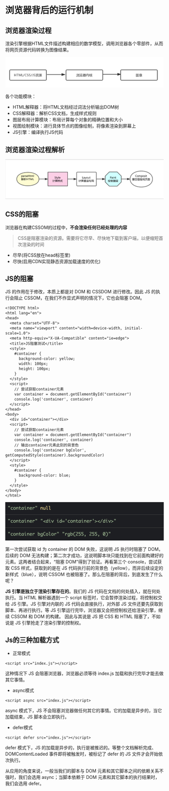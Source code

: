 # 浏览器背后的运行机制
## 浏览器渲染过程
渲染引擎根据HTML文件描述构建相应的数学模型，调用浏览器各个零部件，从而将网页资源代码转换为图像结果。  

![](img/渲染过程.png)  

各个功能模块：  
- HTML解释器：将HTML文档经过词法分析输出DOM树
- CSS解释器：解析CSS文档，生成样式规则
- 图层布局计算模块：布局计算每个对象的精确位置和大小
- 视图绘制模块：进行具体节点的图像绘制，将像素渲染到屏幕上
- JS引擎：编译执行JS代码

## 浏览器渲染过程解析
![](img/浏览器渲染过程解析.png)  


## CSS的阻塞
浏览器在构建CSSOM的过程中，**不会渲染任何已经处理的内容**  

> CSS是阻塞渲染的资源。需要将它尽早、尽快地下载到客户端，以便缩短首次渲染的时间  

- 尽早(将CSS放在head标签里)
- 尽快(启用CDN实现静态资源加载速度的优化)  


## JS的阻塞
JS 的作用在于修改，本质上都是对 DOM 和 CSSDOM 进行修改。因此 JS 的执行会阻止 CSSOM，在我们不作显式声明的情况下，它也会阻塞 DOM。  

```
<!DOCTYPE html>
<html lang="en">
<head>
  <meta charset="UTF-8">
  <meta name="viewport" content="width=device-width, initial-scale=1.0">
  <meta http-equiv="X-UA-Compatible" content="ie=edge">
  <title>JS阻塞测试</title>
  <style>
    #container {
      background-color: yellow;
      width: 100px;
      height: 100px;
    }
  </style>
  <script>
    // 尝试获取container元素
    var container = document.getElementById("container")
    console.log('container', container)
  </script>
</head>
<body>
  <div id="container"></div>
  <script>
    // 尝试获取container元素
    var container = document.getElementById("container")
    console.log('container', container)
    // 输出container元素此刻的背景色
    console.log('container bgColor', getComputedStyle(container).backgroundColor)
  </script>
  <style>
    #container {
      background-color: blue;
    }
  </style>
</body>
</html>

```
![](img/JS阻塞.png)  

第一次尝试获取 id 为 container 的 DOM 失败，这说明 JS 执行时阻塞了 DOM，后续的 DOM 无法构建；第二次才成功，这说明脚本块只能找到在它前面构建好的元素。这两者结合起来，“阻塞 DOM”得到了验证。再看第三个 console，尝试获取 CSS 样式，获取到的是在 JS 代码执行前的背景色（yellow），而非后续设定的新样式（blue），说明 CSSOM 也被阻塞了。那么在阻塞的背后，到底发生了什么呢？  

**JS 引擎是独立于渲染引擎存在的**。我们的 JS 代码在文档的何处插入，就在何处执行。当 HTML 解析器遇到一个 script 标签时，它会暂停渲染过程，将控制权交给 JS 引擎。JS 引擎对内联的 JS 代码会直接执行，对外部 JS 文件还要先获取到脚本、再进行执行。等 JS 引擎运行完毕，浏览器又会把控制权还给渲染引擎，继续 CSSOM 和 DOM 的构建。 因此与其说是 JS 把 CSS 和 HTML 阻塞了，不如说是 JS 引擎抢走了渲染引擎的控制权。 

## Js的三种加载方式
- 正常模式

```
<script src="index.js"></script>
```
这种情况下 JS 会阻塞浏览器，浏览器必须等待 index.js 加载和执行完毕才能去做其它事情。  

- async模式

```
<script async src="index.js"></script>
```
async 模式下，JS 不会阻塞浏览器做任何其它的事情。它的加载是异步的，当它加载结束，JS 脚本会立即执行。  

- defer模式

```
<script defer src="index.js"></script>
```  

defer 模式下，JS 的加载是异步的，执行是被推迟的。等整个文档解析完成、DOMContentLoaded 事件即将被触发时，被标记了 defer 的 JS 文件才会开始依次执行。  

从应用的角度来说，一般当我们的脚本与 DOM 元素和其它脚本之间的依赖关系不强时，我们会选用 async；当脚本依赖于 DOM 元素和其它脚本的执行结果时，我们会选用 defer。